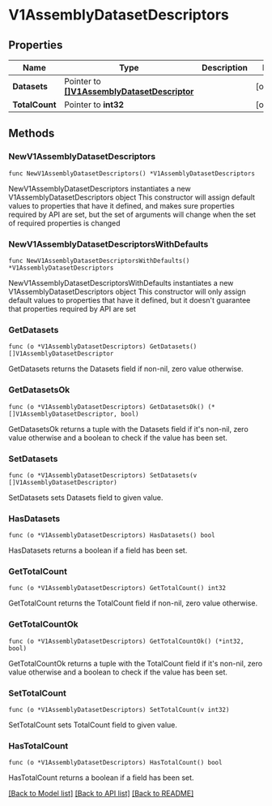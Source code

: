 # V1AssemblyDatasetDescriptors

## Properties

Name | Type | Description | Notes
------------ | ------------- | ------------- | -------------
**Datasets** | Pointer to [**[]V1AssemblyDatasetDescriptor**](V1AssemblyDatasetDescriptor.md) |  | [optional] 
**TotalCount** | Pointer to **int32** |  | [optional] 

## Methods

### NewV1AssemblyDatasetDescriptors

`func NewV1AssemblyDatasetDescriptors() *V1AssemblyDatasetDescriptors`

NewV1AssemblyDatasetDescriptors instantiates a new V1AssemblyDatasetDescriptors object
This constructor will assign default values to properties that have it defined,
and makes sure properties required by API are set, but the set of arguments
will change when the set of required properties is changed

### NewV1AssemblyDatasetDescriptorsWithDefaults

`func NewV1AssemblyDatasetDescriptorsWithDefaults() *V1AssemblyDatasetDescriptors`

NewV1AssemblyDatasetDescriptorsWithDefaults instantiates a new V1AssemblyDatasetDescriptors object
This constructor will only assign default values to properties that have it defined,
but it doesn't guarantee that properties required by API are set

### GetDatasets

`func (o *V1AssemblyDatasetDescriptors) GetDatasets() []V1AssemblyDatasetDescriptor`

GetDatasets returns the Datasets field if non-nil, zero value otherwise.

### GetDatasetsOk

`func (o *V1AssemblyDatasetDescriptors) GetDatasetsOk() (*[]V1AssemblyDatasetDescriptor, bool)`

GetDatasetsOk returns a tuple with the Datasets field if it's non-nil, zero value otherwise
and a boolean to check if the value has been set.

### SetDatasets

`func (o *V1AssemblyDatasetDescriptors) SetDatasets(v []V1AssemblyDatasetDescriptor)`

SetDatasets sets Datasets field to given value.

### HasDatasets

`func (o *V1AssemblyDatasetDescriptors) HasDatasets() bool`

HasDatasets returns a boolean if a field has been set.

### GetTotalCount

`func (o *V1AssemblyDatasetDescriptors) GetTotalCount() int32`

GetTotalCount returns the TotalCount field if non-nil, zero value otherwise.

### GetTotalCountOk

`func (o *V1AssemblyDatasetDescriptors) GetTotalCountOk() (*int32, bool)`

GetTotalCountOk returns a tuple with the TotalCount field if it's non-nil, zero value otherwise
and a boolean to check if the value has been set.

### SetTotalCount

`func (o *V1AssemblyDatasetDescriptors) SetTotalCount(v int32)`

SetTotalCount sets TotalCount field to given value.

### HasTotalCount

`func (o *V1AssemblyDatasetDescriptors) HasTotalCount() bool`

HasTotalCount returns a boolean if a field has been set.


[[Back to Model list]](../README.md#documentation-for-models) [[Back to API list]](../README.md#documentation-for-api-endpoints) [[Back to README]](../README.md)


